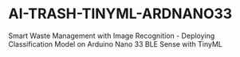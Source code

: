 # AI-TRASH-TINYML-ARDNANO33
Smart Waste Management with Image Recognition - Deploying Classification Model on Arduino Nano 33 BLE Sense with TinyML
